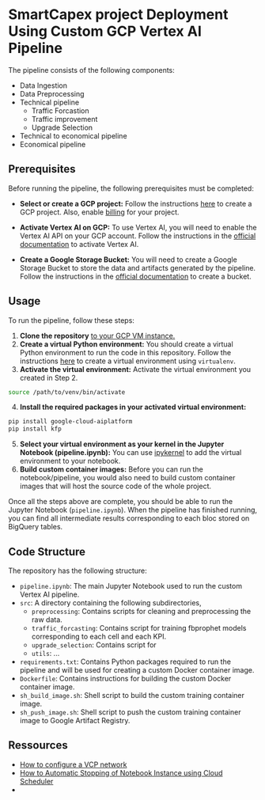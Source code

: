 # SmartCapex project Deployment Using Custom GCP Vertex AI Pipeline

The pipeline consists of the following components:

- Data Ingestion
- Data Preprocessing
- Technical pipeline
    - Traffic Forcastion
    - Traffic improvement
    - Upgrade Selection
- Technical to economical pipeline
- Economical pipeline

## Prerequisites

Before running the pipeline, the following prerequisites must be completed:

- **Select or create a GCP project:** Follow the instructions [here](https://developers.google.com/workspace/guides/create-project) to create a GCP project. Also, enable [billing](https://cloud.google.com/billing/docs/how-to/modify-project#enable_billing_for_a_project) for your project.

- **Activate Vertex AI on GCP:** To use Vertex AI, you will need to enable the Vertex AI API on your GCP account. Follow the instructions in the [official documentation](https://cloud.google.com/vertex-ai/docs/start) to activate Vertex AI.

- **Create a Google Storage Bucket:** You will need to create a Google Storage Bucket to store the data and artifacts generated by the pipeline. Follow the instructions in the [official documentation](https://cloud.google.com/storage/docs/creating-buckets) to create a bucket.


## Usage

To run the pipeline, follow these steps:

1. **Clone the repository** [to your GCP VM instance.](myref)
2. **Create a virtual Python environment:** You should create a virtual Python environment to run the code in this repository. Follow the instructions [here](https://virtualenv.pypa.io/en/stable/user_guide.html) to create a virtual environment using `virtualenv`.
3. **Activate the virtual environment:** Activate the virtual environment you created in Step 2.
```bash
source /path/to/venv/bin/activate
```
4. **Install the required packages in your activated virtual environment:**
```bash
pip install google-cloud-aiplatform
pip install kfp
```
5. **Select your virtual environment as your kernel in the Jupyter Notebook (pipeline.ipynb):** You can use [ipykernel](https://janakiev.com/blog/jupyter-virtual-envs/) to add the virtual environment to your notebook.
6. **Build custom container images:** Before you can run the notebook/pipeline, you would also need to build custom container images that will host the source code of the whole project.

Once all the steps above are complete, you should be able to run the Jupyter Notebook (`pipeline.ipynb`). When the pipeline has finished running, you can find all intermediate results corresponding to each bloc stored on BigQuery tables. 

## Code Structure

The repository has the following structure:

- `pipeline.ipynb`: The main Jupyter Notebook used to run the custom Vertex AI pipeline.
- `src`: A directory containing the following subdirectories,
  - `preprocessing`: Contains scripts for cleaning and preprocessing the raw data. 
  - `traffic_forcasting`: Contains script for training fbprophet models corresponding to each cell and each KPI. 
  - `upgrade_selection`: Contains script for 
  - `utils`: ...
- `requirements.txt`: Contains Python packages required to run the pipeline and will be used for creating a custom Docker container image.
- `Dockerfile`: Contains instructions for building the custom Docker container image.
- `sh_build_image.sh`: Shell script to build the custom training container image.
- `sh_push_image.sh`: Shell script to push the custom training container image to Google Artifact Registry.

## Ressources

* [How to configure a VCP network](./Docs/How_to_configure_vcp_network.md)
* [How to Automatic Stopping of Notebook Instance using Cloud Scheduler](./Docs/How_to_Automatic_stopping_instance.md)
* 